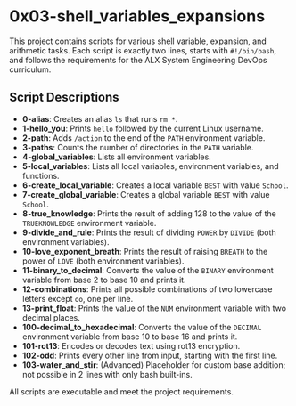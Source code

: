 # 0x03-shell_variables_expansions

This project contains scripts for various shell variable, expansion, and arithmetic tasks. Each script is exactly two lines, starts with `#!/bin/bash`, and follows the requirements for the ALX System Engineering DevOps curriculum.

## Script Descriptions

- **0-alias**: Creates an alias `ls` that runs `rm *`.
- **1-hello_you**: Prints `hello` followed by the current Linux username.
- **2-path**: Adds `/action` to the end of the `PATH` environment variable.
- **3-paths**: Counts the number of directories in the `PATH` variable.
- **4-global_variables**: Lists all environment variables.
- **5-local_variables**: Lists all local variables, environment variables, and functions.
- **6-create_local_variable**: Creates a local variable `BEST` with value `School`.
- **7-create_global_variable**: Creates a global variable `BEST` with value `School`.
- **8-true_knowledge**: Prints the result of adding 128 to the value of the `TRUEKNOWLEDGE` environment variable.
- **9-divide_and_rule**: Prints the result of dividing `POWER` by `DIVIDE` (both environment variables).
- **10-love_exponent_breath**: Prints the result of raising `BREATH` to the power of `LOVE` (both environment variables).
- **11-binary_to_decimal**: Converts the value of the `BINARY` environment variable from base 2 to base 10 and prints it.
- **12-combinations**: Prints all possible combinations of two lowercase letters except `oo`, one per line.
- **13-print_float**: Prints the value of the `NUM` environment variable with two decimal places.
- **100-decimal_to_hexadecimal**: Converts the value of the `DECIMAL` environment variable from base 10 to base 16 and prints it.
- **101-rot13**: Encodes or decodes text using rot13 encryption.
- **102-odd**: Prints every other line from input, starting with the first line.
- **103-water_and_stir**: (Advanced) Placeholder for custom base addition; not possible in 2 lines with only bash built-ins.

All scripts are executable and meet the project requirements.
